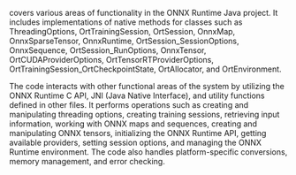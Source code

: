 covers various areas of functionality in the ONNX Runtime Java project. It includes implementations of native methods for classes such as ThreadingOptions, OrtTrainingSession, OrtSession, OnnxMap, OnnxSparseTensor, OnnxRuntime, OrtSession_SessionOptions, OnnxSequence, OrtSession_RunOptions, OnnxTensor, OrtCUDAProviderOptions, OrtTensorRTProviderOptions, OrtTrainingSession_OrtCheckpointState, OrtAllocator, and OrtEnvironment.

The code interacts with other functional areas of the system by utilizing the ONNX Runtime C API, JNI (Java Native Interface), and utility functions defined in other files. It performs operations such as creating and manipulating threading options, creating training sessions, retrieving input information, working with ONNX maps and sequences, creating and manipulating ONNX tensors, initializing the ONNX Runtime API, getting available providers, setting session options, and managing the ONNX Runtime environment. The code also handles platform-specific conversions, memory management, and error checking.